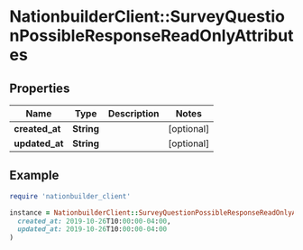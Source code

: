 # NationbuilderClient::SurveyQuestionPossibleResponseReadOnlyAttributes

## Properties

| Name | Type | Description | Notes |
| ---- | ---- | ----------- | ----- |
| **created_at** | **String** |  | [optional] |
| **updated_at** | **String** |  | [optional] |

## Example

```ruby
require 'nationbuilder_client'

instance = NationbuilderClient::SurveyQuestionPossibleResponseReadOnlyAttributes.new(
  created_at: 2019-10-26T10:00:00-04:00,
  updated_at: 2019-10-26T10:00:00-04:00
)
```

